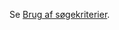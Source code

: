 <!-- markdownlint-disable-file MD041 -->
Se [Brug af søgekriterier][1].

<!-- Referenced links -->
[1]: ../../../search-options/learn/search-criteria.md
